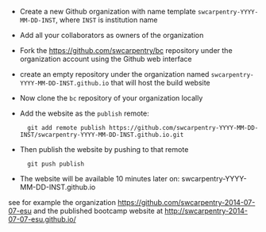 * Create a new Github organization with name template `swcarpentry-YYYY-MM-DD-INST`, where `INST` is institution name
* Add all your collaborators as owners of the organization
* Fork the https://github.com/swcarpentry/bc repository under the organization account using the Github web interface
* create an empty repository under the organization named `swcarpentry-YYYY-MM-DD-INST.github.io` that will host the build website
* Now clone the `bc` repository of your organization locally
* Add the website as the `publish` remote:

        git add remote publish https://github.com/swcarpentry-YYYY-MM-DD-INST/swcarpentry-YYYY-MM-DD-INST.github.io.git
    
* Then publish the website by pushing to that remote

        git push publish
    
* The website will be available 10 minutes later on: swcarpentry-YYYY-MM-DD-INST.github.io 

see for example the organization https://github.com/swcarpentry-2014-07-07-esu and the published bootcamp website at http://swcarpentry-2014-07-07-esu.github.io/
